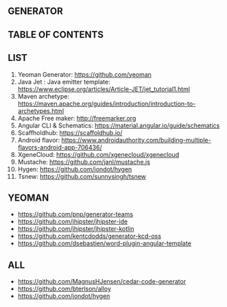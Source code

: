 
## GENERATOR


## TABLE OF CONTENTS

## LIST
1. Yeoman Generator: https://github.com/yeoman
2. Java Jet : Java emitter template: https://www.eclipse.org/articles/Article-JET/jet_tutorial1.html
3. Maven archetype: https://maven.apache.org/guides/introduction/introduction-to-archetypes.html
4. Apache Free maker: http://freemarker.org
5. Angular CLI & Schematics: https://material.angular.io/guide/schematics
6. Scaffholdhub: https://scaffoldhub.io/
6. Android flavor: https://www.androidauthority.com/building-multiple-flavors-android-app-706436/
7. XgeneCloud: https://github.com/xgenecloud/xgenecloud
8. Mustache: https://github.com/janl/mustache.js
9. Hygen: https://github.com/jondot/hygen
10. Tsnew: https://github.com/sunnysingh/tsnew

## YEOMAN

- https://github.com/pnp/generator-teams
- https://github.com/jhipster/jhipster-ide
- https://github.com/jhipster/jhipster-kotlin
- https://github.com/kentcdodds/generator-kcd-oss
- https://github.com/dsebastien/word-plugin-angular-template

## ALL
- https://github.com/MagnusHJensen/cedar-code-generator
- https://github.com/bterlson/alloy
- https://github.com/jondot/hygen